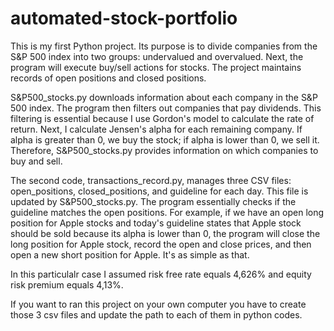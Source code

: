 # automated-stock-portfolio
This is my first Python project. Its purpose is to divide companies from the S&P 500 index into two groups: undervalued and overvalued. Next, the program will execute buy/sell actions for stocks. The project maintains records of open positions and closed positions.

S&P500_stocks.py downloads information about each company in the S&P 500 index. The program then filters out companies that pay dividends. This filtering is essential because I use Gordon's model to calculate the rate of return. Next, I calculate Jensen's alpha for each remaining company. If alpha is greater than 0, we buy the stock; if alpha is lower than 0, we sell it. Therefore, S&P500_stocks.py provides information on which companies to buy and sell.

The second code, transactions_record.py, manages three CSV files: open_positions, closed_positions, and guideline for each day. This file is updated by S&P500_stocks.py. The program essentially checks if the guideline matches the open positions. For example, if we have an open long position for Apple stocks and today's guideline states that Apple stock should be sold because its alpha is lower than 0, the program will close the long position for Apple stock, record the open and close prices, and then open a new short position for Apple. It's as simple as that.

In this particulalr case I assumed risk free rate equals 4,626% and equity risk premium equals 4,13%.

If you want to ran this project on your own computer you have to create those 3 csv files and update the path to each of them in python codes.
